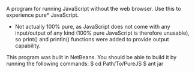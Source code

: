 A program for running JavaScript without the web browser. Use this to experience pure* JavaScript. 

* Not actually 100% pure, as JavaScript does not come with any input/output of any kind (100% pure JavaScript is therefore unusable), so print() and println() functions were added to provide output capability.

This program was built in NetBeans. You should be able to build it by running the following commands:
$ cd Path/To/PureJS
$ ant jar